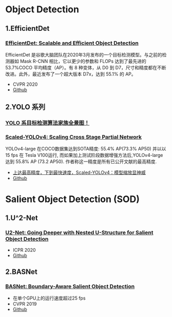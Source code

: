 # Object Detection

## 1.EfficientDet

### [EfficientDet: Scalable and Efficient Object Detection](https://arxiv.org/abs/1911.09070)

EfficientDet 是谷歌大脑团队在2020年3月发布的一个目标检测模型。与之前的检测器如 Mask R-CNN 相比，它以更少的参数和 FLOPs 达到了最先进的 53.7%COCO 平均精度（AP）。有 8 种变体，从 D0 到 D7，尺寸和精度都在不断改进。此外，最近发布了一个超大版本 D7x，达到 55.1% 的 AP。

- CVPR 2020
- [Github](https://github.com/google/automl/tree/master/efficientdet)

## 2.YOLO 系列

### [YOLO 系目标检测算法家族全景图！](https://mp.weixin.qq.com/s/wjUiSRcP49gkn5YwpPyPpA)

### [Scaled-YOLOv4: Scaling Cross Stage Partial Network](https://arxiv.org/2011.08036)

YOLOv4-large 在COCO数据集达到SOTA精度: 55.4% AP(73.3% AP50) 并以以15 fps 在 Tesla V100运行, 而如果加上测试阶段数据增强方法后,YOLOv4-large 达到 55.8% AP (73.2 AP50). 作者称这一精度是所有已公开文献的最高精度.
   
   - [上达最高精度，下到最快速度，Scaled-YOLOv4：模型缩放显神威](https://mp.weixin.qq.com/s/Uo5pge7uq-Bh_wR9Vd5M7w)
   - [Github](https://github.com/WongKinYiu/ScaledYOLOv4)


# Salient Object Detection (SOD)

## 1.U^2-Net

### [U2-Net: Going Deeper with Nested U-Structure for Salient Object Detection](https://arxiv.org/abs/2005.09007)

- ICPR 2020
- [Github](https://github.com/NathanUA/U-2-Net)

## 2.BASNet

### [BASNet: Boundary-Aware Salient Object Detection](https://openaccess.thecvf.com/content_CVPR_2019/html/Qin_BASNet_Boundary-Aware_Salient_Object_Detection_CVPR_2019_paper.html)

- 在单个GPU上的运行速度超过25 fps
- CVPR 2019
- [Github](https://github.com/NathanUA/BASNet)
